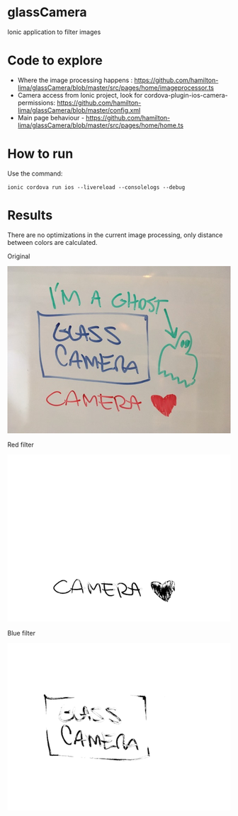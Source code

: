 # glassCamera
Ionic application to filter images

# Code to explore 

- Where the image processing happens : https://github.com/hamilton-lima/glassCamera/blob/master/src/pages/home/imageprocessor.ts
- Camera access from Ionic project, look for cordova-plugin-ios-camera-permissions: https://github.com/hamilton-lima/glassCamera/blob/master/config.xml
- Main page behaviour - https://github.com/hamilton-lima/glassCamera/blob/master/src/pages/home/home.ts

# How to run 

Use the command:
```
ionic cordova run ios --livereload --consolelogs --debug
```

# Results

There are no optimizations in the current image processing, only distance between colors are calculated.

Original

<kbd>![Original](images/original.jpg?raw=true "Original")</kbd>

Red filter

<kbd>![Red filter](images/mask_red.png?raw=true "Red Filter")</kbd>

Blue filter

<kbd>![Blue filter](images/mask_blue.png?raw=true "Blue Filter")</kbd>
